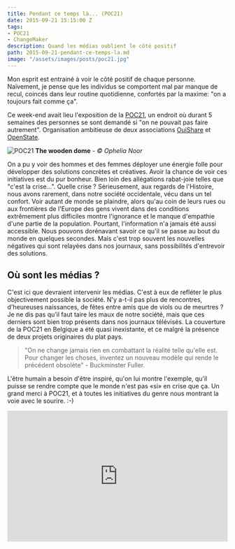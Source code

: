 ```yaml
---
title: Pendant ce temps là... (POC21)
date: 2015-09-21 15:15:00 Z
tags:
- POC21
- ChangeMaker
description: Quand les médias oublient le côté positif
path: 2015-09-21-pendant-ce-temps-la.md
image: "/assets/images/posts/poc21.jpg"
---
```


Mon esprit est entrainé à voir le côté positif de chaque personne. Naïvement, je pense que les individus se comportent mal par manque de recul, coincés dans leur routine quotidienne, confortés par la maxime: "on a toujours fait comme ça".

Ce week-end avait lieu l'exposition de la [POC21](http://www.poc21.cc), un endroit où durant 5 semaines des personnes se sont demandé si "on ne pouvait pas faire autrement". Organisation ambitieuse de deux associations [OuiShare](http://www.ouishare.net) et [OpenState](http://www.openstate.cc).

![POC21](https://farm1.staticflickr.com/767/20892345670_7199ee0b3d_z.jpg)
**The wooden dome** - *© Ophelia Noor*

On a pu y voir des hommes et des femmes déployer une énergie folle pour développer des solutions concrètes et créatives. Avoir la chance de voir ces initiatives est du pur bonheur. Bien loin des allégations rabat-joie telles que "c'est la crise...". Quelle crise ? Sérieusement, aux regards de l'Histoire, nous avons rarement, dans notre société occidentale, vécu dans un tel confort. Voir autant de monde se plaindre, alors qu'au coin de leurs rues ou aux frontières de l'Europe des gens vivent dans des conditions extrêmement plus difficiles montre l'ignorance et le manque d'empathie d'une partie de la population. Pourtant, l'information n'a jamais été aussi accessible. Nous pouvons dorénavant savoir ce qu'il se passe au bout du monde en quelques secondes. Mais c'est trop souvent les nouvelles négatives qui sont relayées dans nos journaux, sans possibilités d'entrevoir des solutions.


## Où sont les médias ?

C'est ici que devraient intervenir les médias. C'est à eux de refléter le plus objectivement possible la société. N'y a-t-il pas plus de rencontres, d'heureuses naissances, de fêtes entre amis que de viols ou de meurtres ? Je ne dis pas qu’il faut taire les maux de notre société, mais que ces derniers sont bien trop présents dans nos journaux télévisés. La couverture de la POC21 en Belgique a été quasi inexistante, et ce malgré la présence de deux projets originaires du plat pays.

> "On ne change jamais rien en combattant la réalité telle qu'elle est. Pour changer les choses, inventez un nouveau modèle qui rende le précédent obsolète" - Buckminster Fuller.

L'être humain a besoin d'être inspiré, qu'on lui montre l'exemple, qu’il puisse se rendre compte que le monde n'est pas «si» en crise que ça. Un grand merci à POC21, et à toutes les initiatives du genre nous montrant la voie avec le sourire. :-)

<iframe src="https://player.vimeo.com/video/132919309?title=0&byline=0&portrait=0" width="100%" height="300px" frameborder="0" webkitallowfullscreen mozallowfullscreen allowfullscreen></iframe>
